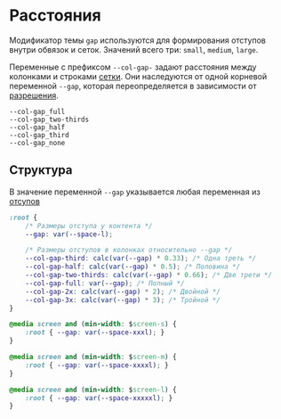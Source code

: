 # Расстояния

Модификатор темы `gap` используются для формирования отступов внутри обвязок и сеток. Значений всего три: `small`, `medium`, `large`.

Переменные с префиксом `--col-gap-` задают расстояния между колонками и строками [сетки](http://whitepaper.tools/doc.html#/layout). Они наследуются от одной корневой переменной `--gap`, которая переопределяется в зависимости от [разрешения](http://whitepaper.tools/doc.html#/theme-breakpoint).

<div class="tpl-grid tpl-grid_s-ratio_1-1 tpl-grid_col-gap_half tpl-grid_row-gap_half decorator decorator_indent-t_xxxl">
	<div class="tpl-grid__fraction">
		<div class="gap">
			<div class="gap__view decorator decorator_indent-b_s"><img src="../../assets/i/col-gap-full.svg" alt="" class="image"></div>
			<code>--col-gap_full</code>
		</div>
	</div>
	<div class="tpl-grid__fraction">
		<div class="gap">
			<div class="gap__view decorator decorator_indent-b_s"><img src="../../assets/i/col-gap-two-thirds.svg" alt="" class="image"></div>
			<code>--col-gap_two-thirds</code>
		</div>
	</div>
	<div class="tpl-grid__fraction">
		<div class="gap">
			<div class="gap__view decorator decorator_indent-b_s"><img src="../../assets/i/col-gap-half.svg" alt="" class="image"></div>
			<code>--col-gap_half</code>
		</div>
	</div>
	<div class="tpl-grid__fraction">
		<div class="gap">
			<div class="gap__view decorator decorator_indent-b_s"><img src="../../assets/i/col-gap-third.svg" alt="" class="image"></div>
			<code>--col-gap_third</code>
		</div>
	</div>
	<div class="tpl-grid__fraction">
		<div class="gap">
			<div class="gap__view decorator decorator_indent-b_s"><img src="../../assets/i/col-gap-none.svg" alt="" class="image"></div>
			<code>--col-gap_none</code>
		</div>
	</div>
</div>

## Структура

В значение переменной `--gap` указывается любая переменная из [отсупов](http://whitepaper.tools/doc.html#/theme-space)

```css
:root {
	/* Размеры отступа у контента */
	--gap: var(--space-l);

	/* Размеры отступов в колонках относительно --gap */
	--col-gap-third: calc(var(--gap) * 0.33); /* Одна треть */
	--col-gap-half: calc(var(--gap) * 0.5); /* Половина */
	--col-gap-two-thirds: calc(var(--gap) * 0.66); /* Две трети */
	--col-gap-full: var(--gap); /* Полный */
	--col-gap-2x: calc(var(--gap) * 2); /* Двойной */
	--col-gap-3x: calc(var(--gap) * 3); /* Тройной */
}

@media screen and (min-width: $screen-s) {
	:root { --gap: var(--space-xxxl); }
}

@media screen and (min-width: $screen-m) {
	:root { --gap: var(--space-xxxxl); }
}

@media screen and (min-width: $screen-l) {
	:root { --gap: var(--space-xxxxxl); }
}
```
